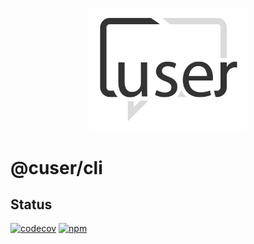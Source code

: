<p align="center">
  <a href="./"><img width="250" src="https://raw.githubusercontent.com/rubeniskov/cuser/master/docs/logo.svg" alt="cuser logo" /></a>
</p>

# @cuser/cli

## Status
[![codecov](https://codecov.io/gh/rubeniskov/cuser/branch/master/graph/badge.svg?flag=cli)](https://codecov.io/gh/rubeniskov/cuser)
[![npm](https://img.shields.io/npm/v/@cuser/cli.svg)](https://www.npmjs.com/package/@cuser/cli)


